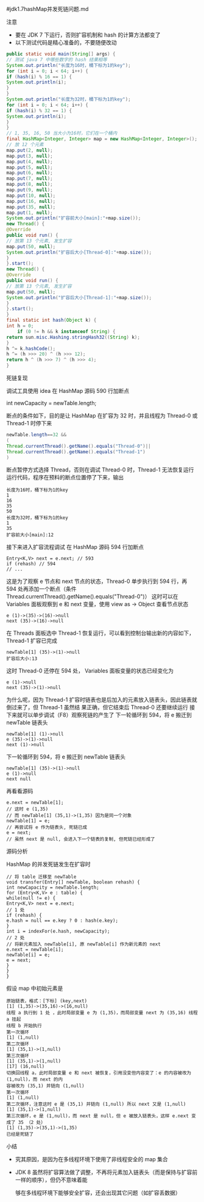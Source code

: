 #jdk1.7hashMap并发死链问题.md

注意

- 要在 JDK 7 下运行，否则扩容机制和 hash 的计算方法都变了 
- 以下测试代码是精心准备的，不要随便改动 

```java
public static void main(String[] args) {
// 测试 java 7 中哪些数字的 hash 结果相等
System.out.println("长度为16时，桶下标为1的key");
for (int i = 0; i < 64; i++) {
if (hash(i) % 16 == 1) {
System.out.println(i);
}
}
System.out.println("长度为32时，桶下标为1的key");
for (int i = 0; i < 64; i++) {
if (hash(i) % 32 == 1) {
System.out.println(i);
}
}
// 1, 35, 16, 50 当大小为16时，它们在一个桶内
final HashMap<Integer, Integer> map = new HashMap<Integer, Integer>();
// 放 12 个元素
map.put(2, null);
map.put(3, null);
map.put(4, null);
map.put(5, null);
map.put(6, null);
map.put(7, null);
map.put(8, null);
map.put(9, null);
map.put(10, null);
map.put(16, null);
map.put(35, null);
map.put(1, null);
System.out.println("扩容前大小[main]:"+map.size());
new Thread() {
@Override
public void run() {
// 放第 13 个元素, 发生扩容
map.put(50, null);
System.out.println("扩容后大小[Thread-0]:"+map.size());
}
}.start();
new Thread() {
@Override
public void run() {
// 放第 13 个元素, 发生扩容
map.put(50, null);
System.out.println("扩容后大小[Thread-1]:"+map.size());
}
}.start();
}
final static int hash(Object k) {
int h = 0;
    if (0 != h && k instanceof String) {
return sun.misc.Hashing.stringHash32((String) k);
}
h ^= k.hashCode();
h ^= (h >>> 20) ^ (h >>> 12);
return h ^ (h >>> 7) ^ (h >>> 4);
}
```

死链复现 

调试工具使用 idea
在 HashMap 源码 590 行加断点 

int newCapacity = newTable.length; 

断点的条件如下，目的是让 HashMap 在扩容为 32 时，并且线程为 Thread-0 或 Thread-1 时停下来 

```java
newTable.length==32 &&
(
Thread.currentThread().getName().equals("Thread-0")||
Thread.currentThread().getName().equals("Thread-1")
)
```

断点暂停方式选择 Thread，否则在调试 Thread-0 时，Thread-1 无法恢复运行
运行代码，程序在预料的断点位置停了下来，输出 

```
长度为16时，桶下标为1的key
1
16
35
50
长度为32时，桶下标为1的key
1
35
扩容前大小[main]:12
```

接下来进入扩容流程调试
在 HashMap 源码 594 行加断点 

```
Entry<K,V> next = e.next; // 593
if (rehash) // 594
// ...
```

这是为了观察 e 节点和 next 节点的状态，Thread-0 单步执行到 594 行，再 594 处再添加一个断点（条件
Thread.currentThread().getName().equals("Thread-0")）
这时可以在 Variables 面板观察到 e 和 next 变量，使用 view as -> Object 查看节点状态 

```
e (1)->(35)->(16)->null
next (35)->(16)->null
```

在 Threads 面板选中 Thread-1 恢复运行，可以看到控制台输出新的内容如下，Thread-1 扩容已完成 

```
newTable[1] (35)->(1)->null
扩容后大小:13
```

这时 Thread-0 还停在 594 处， Variables 面板变量的状态已经变化为 

```
e (1)->null
next (35)->(1)->null
```

为什么呢，因为 Thread-1 扩容时链表也是后加入的元素放入链表头，因此链表就倒过来了，但 Thread-1 虽然结
果正确，但它结束后 Thread-0 还要继续运行
接下来就可以单步调试（F8）观察死链的产生了
下一轮循环到 594，将 e 搬迁到 newTable 链表头 

```
newTable[1] (1)->null
e (35)->(1)->null
next (1)->null
```

下一轮循环到 594，将 e 搬迁到 newTable 链表头 

```
newTable[1] (35)->(1)->null
e (1)->null
next null
```

再看看源码 

```
e.next = newTable[1];
// 这时 e (1,35)
// 而 newTable[1] (35,1)->(1,35) 因为是同一个对象
newTable[1] = e;
// 再尝试将 e 作为链表头, 死链已成
e = next;
// 虽然 next 是 null, 会进入下一个链表的复制, 但死链已经形成了
```

源码分析 

HashMap 的并发死链发生在扩容时

```
// 将 table 迁移至 newTable
void transfer(Entry[] newTable, boolean rehash) {
int newCapacity = newTable.length;
for (Entry<K,V> e : table) {
while(null != e) {
Entry<K,V> next = e.next;
// 1 处
if (rehash) {
e.hash = null == e.key ? 0 : hash(e.key);
}
int i = indexFor(e.hash, newCapacity);
// 2 处
// 将新元素加入 newTable[i], 原 newTable[i] 作为新元素的 next
e.next = newTable[i];
newTable[i] = e;
e = next;
}
}
}
```

假设 map 中初始元素是 

```
原始链表，格式：[下标] (key,next)
[1] (1,35)->(35,16)->(16,null)
线程 a 执行到 1 处 ，此时局部变量 e 为 (1,35)，而局部变量 next 为 (35,16) 线程 a 挂起
线程 b 开始执行
第一次循环
[1] (1,null)
第二次循环
[1] (35,1)->(1,null)
第三次循环
[1] (35,1)->(1,null)
[17] (16,null)
切换回线程 a，此时局部变量 e 和 next 被恢复，引用没变但内容变了：e 的内容被改为 (1,null)，而 next 的内
容被改为 (35,1) 并链向 (1,null)
第一次循环
[1] (1,null)
第二次循环，注意这时 e 是 (35,1) 并链向 (1,null) 所以 next 又是 (1,null)
[1] (35,1)->(1,null)
第三次循环，e 是 (1,null)，而 next 是 null，但 e 被放入链表头，这样 e.next 变成了 35 （2 处）
[1] (1,35)->(35,1)->(1,35)
已经是死链了
```

小结 

- 究其原因，是因为在多线程环境下使用了非线程安全的 map 集合

- JDK 8 虽然将扩容算法做了调整，不再将元素加入链表头（而是保持与扩容前一样的顺序），但仍不意味着能

  够在多线程环境下能够安全扩容，还会出现其它问题（如扩容丢数据） 
